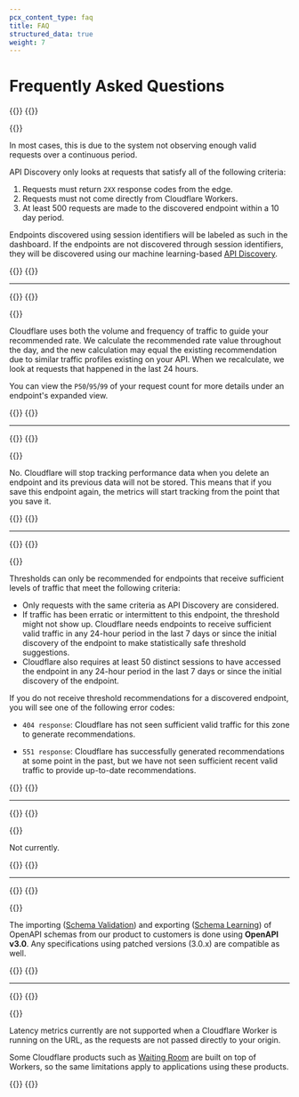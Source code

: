 ```yaml
---
pcx_content_type: faq
title: FAQ
structured_data: true
weight: 7
---
```

# Frequently Asked Questions

{{<faq-item>}}
{{<faq-question level=2 text="Why are my API endpoints not found by API Discovery?" >}}
 
{{<faq-answer>}}

In most cases, this is due to the system not observing enough valid requests over a continuous period.

API Discovery only looks at requests that satisfy all of the following criteria:

1. Requests must return `2XX` response codes from the edge.
2. Requests must not come directly from Cloudflare Workers.
3. At least 500 requests are made to the discovered endpoint within a 10 day period.

Endpoints discovered using session identifiers will be labeled as such in the dashboard. If the endpoints are not discovered through session identifiers, they will be discovered using our machine learning-based [API Discovery](/api-shield/security/api-discovery/).

{{</faq-answer>}}
{{</faq-item>}}
___

{{<faq-item>}}
{{<faq-question level=2 text="How does Cloudflare calculate the recommended rate limit for my endpoint?" >}}
 
{{<faq-answer>}}

Cloudflare uses both the volume and frequency of traffic to guide your recommended rate. We calculate the recommended rate value throughout the day, and the new calculation may equal the existing recommendation due to similar traffic profiles existing on your API. When we recalculate, we look at requests that happened in the last 24 hours.

You can view the `P50`/`95`/`99` of your request count for more details under an endpoint's expanded view.

{{</faq-answer>}}
{{</faq-item>}}
___

{{<faq-item>}}
{{<faq-question level=2 text="Will I be able to access an endpoint's data after I delete it?" >}}
 
{{<faq-answer>}}

No. Cloudflare will stop tracking performance data when you delete an endpoint and its previous data will not be stored. This means that if you save this endpoint again, the metrics will start tracking from the point that you save it.

{{</faq-answer>}}
{{</faq-item>}}
___

{{<faq-item>}}
{{<faq-question level=2 text="Why do I not receive threshold recommendations for my discovered API endpoints?" >}}

{{<faq-answer>}}

Thresholds can only be recommended for endpoints that receive sufficient levels of traffic that meet the following criteria: 

* Only requests with the same criteria as API Discovery are considered. 
* If traffic has been erratic or intermittent to this endpoint, the threshold might not show up. Cloudflare needs endpoints to receive sufficient valid traffic in any 24-hour period in the last 7 days or since the initial discovery of the endpoint to make statistically safe threshold suggestions.
* Cloudflare also requires at least 50 distinct sessions to have accessed the endpoint in any 24-hour period in the last 7 days or since the initial discovery of the endpoint.

If you do not receive threshold recommendations for a discovered endpoint, you will see one of the following error codes: 

* `404 response`: Cloudflare has not seen sufficient valid traffic for this zone to generate recommendations.

* `551 response`: Cloudflare has successfully generated recommendations at some point in the past, but we have not seen sufficient recent valid traffic to provide up-to-date recommendations.

{{</faq-answer>}}
{{</faq-item>}}
___

{{<faq-item>}}
{{<faq-question level=2 text="Does this work for JDCloud customers?" >}}

{{<faq-answer>}}

Not currently.

{{</faq-answer>}}
{{</faq-item>}}
___

{{<faq-item>}}
{{<faq-question level=2 text="What version of OpenAPI specification do you support?" >}}

{{<faq-answer>}}

The importing ([Schema Validation](/api-shield/security/schema-validation/)) and exporting ([Schema Learning](/api-shield/management-and-monitoring/#endpoint-schema-learning)) of OpenAPI schemas from our product to customers is done using **OpenAPI v3.0**. Any specifications using patched versions (3.0.x) are compatible as well. 

{{</faq-answer>}}
{{</faq-item>}}
___

{{<faq-item>}}
{{<faq-question level=2 text="Why am I not seeing latency metrics?" >}}

{{<faq-answer>}}

Latency metrics currently are not supported when a Cloudflare Worker is running on the URL, as the requests are not passed directly to your origin.

Some Cloudflare products such as [Waiting Room](/waiting-room/) are built on top of Workers, so the same limitations apply to applications using these products. 

{{</faq-answer>}}
{{</faq-item>}}
